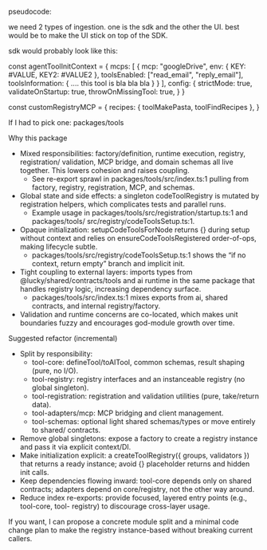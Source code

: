 pseudocode:


we need 2 types of ingestion. one is the sdk and the other the UI. best would be to make the UI stick on top of the SDK.



sdk would probably look like this:

const agentToolInitContext = {
    mcps: [
        {
            mcp: "googleDrive",
            env: {
                KEY: #VALUE,
                KEY2: #VALUE2
            },
            toolsEnabled: ["read_email", "reply_email"],
            toolsInformation: {
                .... this tool is bla bla bla
            }
        }
    ],
    config: {
        strictMode: true,
        validateOnStartup: true,
        throwOnMissingTool: true,
    }
}

const customRegistryMCP = {
    recipes: {
        toolMakePasta,
        toolFindRecipes
    },
}


 If I had to pick one: packages/tools

  Why this package

  - Mixed responsibilities: factory/definition, runtime execution, registry, registration/
    validation, MCP bridge, and domain schemas all live together. This lowers cohesion and
    raises coupling.
      - See re-export sprawl in packages/tools/src/index.ts:1 pulling from factory,
        registry, registration, MCP, and schemas.
  - Global state and side effects: a singleton codeToolRegistry is mutated by registration
    helpers, which complicates tests and parallel runs.
      - Example usage in packages/tools/src/registration/startup.ts:1 and packages/tools/
        src/registry/codeToolsSetup.ts:1.
  - Opaque initialization: setupCodeToolsForNode returns {} during setup without context and
    relies on ensureCodeToolsRegistered order-of-ops, making lifecycle subtle.
      - packages/tools/src/registry/codeToolsSetup.ts:1 shows the “if no context, return
        empty” branch and implicit init.
  - Tight coupling to external layers: imports types from @lucky/shared/contracts/tools
    and ai runtime in the same package that handles registry logic, increasing dependency
    surface.
      - packages/tools/src/index.ts:1 mixes exports from ai, shared contracts, and internal
        registry/factory.
  - Validation and runtime concerns are co-located, which makes unit boundaries fuzzy and
    encourages god-module growth over time.

  Suggested refactor (incremental)

  - Split by responsibility:
      - tool-core: defineTool/toAITool, common schemas, result shaping (pure, no I/O).
      - tool-registry: registry interfaces and an instanceable registry (no global
        singleton).
      - tool-registration: registration and validation utilities (pure, take/return data).
      - tool-adapters/mcp: MCP bridging and client management.
      - tool-schemas: optional light shared schemas/types or move entirely to shared/
        contracts.
  - Remove global singletons: expose a factory to create a registry instance and pass it via
    explicit context/DI.
  - Make initialization explicit: a createToolRegistry({ groups, validators }) that returns
    a ready instance; avoid {} placeholder returns and hidden init calls.
  - Keep dependencies flowing inward: tool-core depends only on shared contracts; adapters
    depend on core/registry, not the other way around.
  - Reduce index re-exports: provide focused, layered entry points (e.g., tool-core, tool-
    registry) to discourage cross-layer usage.

  If you want, I can propose a concrete module split and a minimal code change plan to make
  the registry instance-based without breaking current callers.